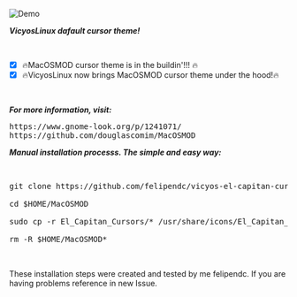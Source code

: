 ![Demo](https://i.imgur.com/CXNK87Y.png)<br />


***VicyosLinux dafault cursor theme!***

<br>

- [x] :fire:MacOSMOD cursor theme is in the buildin'!!! :fire:<br />
- [x] :fire:VicyosLinux now brings MacOSMOD cursor theme under the hood!:fire:<br />

<br>

***For more information, visit:***



<pre>
https://www.gnome-look.org/p/1241071/
https://github.com/douglascomim/MacOSMOD
</pre>


***Manual installation processs. The simple and easy way:***

<br>

<pre>
git clone https://github.com/felipendc/vicyos-el-capitan-cursors-mod -b master $HOME/MacOSMOD

cd $HOME/MacOSMOD

sudo cp -r El_Capitan_Cursors/* /usr/share/icons/El_Capitan_Cursors

rm -R $HOME/MacOSMOD*

</pre>

##

These installation steps were created and tested by me felipendc. 
If you are having problems reference in new Issue.
